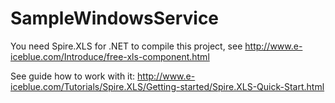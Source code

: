 # SampleWindowsService
You need Spire.XLS for .NET to compile this project, see http://www.e-iceblue.com/Introduce/free-xls-component.html

See guide how to work with it: http://www.e-iceblue.com/Tutorials/Spire.XLS/Getting-started/Spire.XLS-Quick-Start.html 